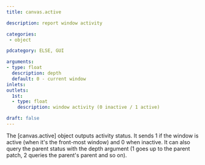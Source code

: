 ```yaml
---
title: canvas.active

description: report window activity

categories:
 - object

pdcategory: ELSE, GUI

arguments:
- type: float
  description: depth
  default: 0 - current window
inlets:
outlets:
  1st:
  - type: float
    description: window activity (0 inactive / 1 active)

draft: false
---
```


The [canvas.active] object outputs activity status. It sends 1 if the window is active (when it's the front-most window) and 0 when inactive. It can also query the parent status with the depth argument (1 goes up to the parent patch, 2 queries the parent's parent and so on).
